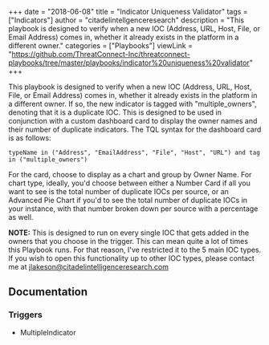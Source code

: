 +++
date = "2018-06-08"
title = "Indicator Uniqueness Validator"
tags = ["Indicators"]
author = "citadelintellgenceresearch"
description = "This playbook is designed to verify when a new IOC (Address, URL, Host, File, or Email Address) comes in, whether it already exists in the platform in a different owner."
categories = ["Playbooks"]
viewLink = "https://github.com/ThreatConnect-Inc/threatconnect-playbooks/tree/master/playbooks/indicator%20uniqueness%20validator"
+++

This playbook is designed to verify when a new IOC (Address, URL, Host, File, or Email Address) comes in, whether it already exists in the platform in a different owner. If so, the new indicator is tagged with "multiple_owners", denoting that it is a duplicate IOC. This is designed to be used in conjunction with a custom dashboard card to display the owner names and their number of duplicate indicators. The TQL syntax for the dashboard card is as follows:

```
typeName in ("Address", "EmailAddress", "File", "Host", "URL") and tag in ("multiple_owners")
```

For the card, choose to display as a chart and group by Owner Name. For chart type, ideally, you'd choose between either a Number Card if all you want to see is the total number of duplicate IOCs per source, or an Advanced Pie Chart if you'd to see the total number of duplicate IOCs in your instance, with that number broken down per source with a percentage as well.

**NOTE:** This is designed to run on every single IOC that gets added in the owners that you choose in the trigger. This can mean quite a lot of times this Playbook runs. For that reason, I've restricted it to the 5 main IOC types. If you wish to open this functionality up to other IOC types, please contact me at jlakeson@citadelintelligenceresearch.com

## Documentation

### Triggers

- MultipleIndicator
